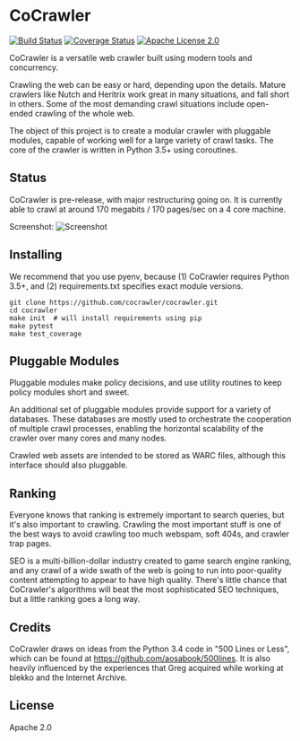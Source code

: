 # CoCrawler

[![Build Status](https://travis-ci.com/cocrawler/cocrawler.svg?branch=master)](https://travis-ci.com/cocrawler/cocrawler) [![Coverage Status](https://coveralls.io/repos/github/cocrawler/cocrawler/badge.svg?branch=master)](https://coveralls.io/github/cocrawler/cocrawler?branch=master) [![Apache License 2.0](https://img.shields.io/github/license/cocrawler/cocrawler.svg)](LICENSE)

CoCrawler is a versatile web crawler built using modern tools and
concurrency.

Crawling the web can be easy or hard, depending upon the details.
Mature crawlers like Nutch and Heritrix work great in many situations,
and fall short in others. Some of the most demanding crawl situations
include open-ended crawling of the whole web.

The object of this project is to create a modular crawler with
pluggable modules, capable of working well for a large variety of
crawl tasks. The core of the crawler is written in Python 3.5+ using
coroutines.

## Status

CoCrawler is pre-release, with major restructuring going on. It is
currently able to crawl at around 170 megabits / 170 pages/sec on a 4
core machine.

Screenshot: ![Screenshot](https://cloud.githubusercontent.com/assets/2142266/19621581/92e83044-9849-11e6-825d-66b674cc59f0.png "Screenshot")

## Installing

We recommend that you use pyenv, because (1) CoCrawler requires Python
3.5+, and (2) requirements.txt specifies exact module versions.

```
git clone https://github.com/cocrawler/cocrawler.git
cd cocrawler
make init  # will install requirements using pip
make pytest
make test_coverage
```

## Pluggable Modules

Pluggable modules make policy decisions, and use utility routines
to keep policy modules short and sweet.

An additional set of pluggable modules provide support for a variety
of databases. These databases are mostly used to orchestrate the
cooperation of multiple crawl processes, enabling the horizontal
scalability of the crawler over many cores and many nodes.

Crawled web assets are intended to be stored as WARC files, although
this interface should also pluggable.

## Ranking

Everyone knows that ranking is extremely important to search queries,
but it's also important to crawling. Crawling the most important stuff
is one of the best ways to avoid crawling too much webspam, soft 404s,
and crawler trap pages.

SEO is a multi-billion-dollar industry created to game search engine
ranking, and any crawl of a wide swath of the web is going to run into
poor-quality content attempting to appear to have high quality.
There's little chance that CoCrawler's algorithms will beat the most
sophisticated SEO techniques, but a little ranking goes a long way.

## Credits

CoCrawler draws on ideas from the Python 3.4 code in "500 Lines or
Less", which can be found at https://github.com/aosabook/500lines.
It is also heavily influenced by the experiences that Greg acquired
while working at blekko and the Internet Archive.

## License

Apache 2.0
